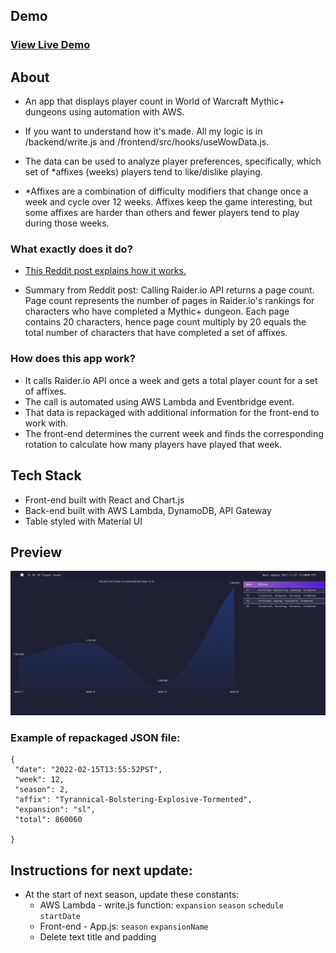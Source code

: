## Demo

### [View Live Demo](https://mythicplus.vercel.app/)

## About

- An app that displays player count in World of Warcraft Mythic+ dungeons using automation with AWS.

- If you want to understand how it's made. All my logic is in /backend/write.js and /frontend/src/hooks/useWowData.js.

- The data can be used to analyze player preferences, specifically, which set of \*affixes (weeks) players tend to like/dislike playing.

- \*Affixes are a combination of difficulty modifiers that change once a week and cycle over 12 weeks. Affixes keep the game interesting, but some affixes are harder than others and fewer players tend to play during those weeks.

### What exactly does it do?

- [This Reddit post explains how it works.](https://www.reddit.com/r/wow/comments/o5nocw/comment/h2ov91n/?utm_source=share&utm_medium=web2x&context=3)

- Summary from Reddit post: Calling Raider.io API returns a page count. Page count represents the number of pages in Raider.io's rankings for characters who have completed a Mythic+ dungeon. Each page contains 20 characters, hence page count multiply by 20 equals the total number of characters that have completed a set of affixes.

### How does this app work?

- It calls Raider.io API once a week and gets a total player count for a set of affixes.
- The call is automated using AWS Lambda and Eventbridge event.
- That data is repackaged with additional information for the front-end to work with.
- The front-end determines the current week and finds the corresponding rotation to calculate how many players have played that week.

## Tech Stack

- Front-end built with React and Chart.js
- Back-end built with AWS Lambda, DynamoDB, API Gateway
- Table styled with Material UI

## Preview

!["M+"](https://github.com/WebDevBernard/Portfolio/blob/main/docs/raiderio.png?raw=true)

### Example of repackaged JSON file:

```
{
 "date": "2022-02-15T13:55:52PST",
 "week": 12,
 "season": 2,
 "affix": "Tyrannical-Bolstering-Explosive-Tormented",
 "expansion": "sl",
 "total": 860060

}
```

## Instructions for next update:

- At the start of next season, update these constants:
  - AWS Lambda - write.js function: `expansion` `season` `schedule` `startDate`
  - Front-end - App.js: `season` `expansionName`
  - Delete text title and padding
